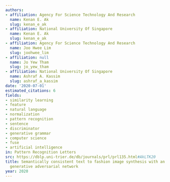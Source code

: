 ```yaml
---
authors:
- affiliation: Agency For Science Technology And Research
  name: Kenan E. Ak
  slug: kenan_e_ak
- affiliation: National University Of Singapore
  name: Kenan E. Ak
  slug: kenan_e_ak
- affiliation: Agency For Science Technology And Research
  name: Joo Hwee Lim
  slug: joohwee_lim
- affiliation: null
  name: Jo Yew Tham
  slug: jo_yew_tham
- affiliation: National University Of Singapore
  name: Ashraf A. Kassim
  slug: ashraf_a_kassim
date: '2020-07-01'
estimated_citations: 6
fields:
- similarity learning
- feature
- natural language
- normalization
- pattern recognition
- sentence
- discriminator
- generative grammar
- computer science
- fuse
- artificial intelligence
in: Pattern Recognition Letters
src: https://dblp.uni-trier.de/db/journals/prl/prl135.html#AkLTK20
title: Semantically consistent text to fashion image synthesis with an enhanced attentional
  generative adversarial network
year: 2020
---
```

